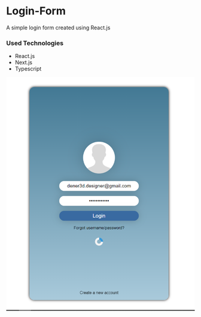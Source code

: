 # Login-Form
A simple login form created using React.js 

### Used Technologies

* React.js
* Next.js
* Typescript

<img src="https://github.com/Dener3D/Login-Form/blob/main/Images/LoginForm.PNG" />
